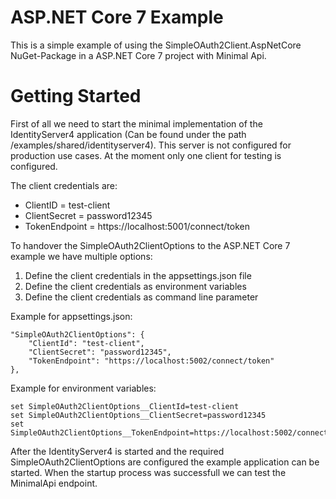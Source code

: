 # ASP.NET Core 7 Example
This is a simple example of using the SimpleOAuth2Client.AspNetCore NuGet-Package in a ASP.NET Core 7 project with Minimal Api.

# Getting Started
First of all we need to start the minimal implementation of the IdentityServer4 application (Can be found under the path /examples/shared/identityserver4). This server is not configured for production use cases. At the moment only one client for testing is configured.

The client credentials are:
- ClientID = test-client
- ClientSecret = password12345
- TokenEndpoint = https://localhost:5001/connect/token

To handover the SimpleOAuth2ClientOptions to the ASP.NET Core 7 example we have multiple options:
1. Define the client credentials in the appsettings.json file
2. Define the client credentials as environment variables
3. Define the client credentials as command line parameter

Example for appsettings.json:

    "SimpleOAuth2ClientOptions": {
        "ClientId": "test-client",
        "ClientSecret": "password12345",
        "TokenEndpoint": "https://localhost:5002/connect/token"
    },
    
Example for environment variables:

    set SimpleOAuth2ClientOptions__ClientId=test-client
    set SimpleOAuth2ClientOptions__ClientSecret=password12345
    set SimpleOAuth2ClientOptions__TokenEndpoint=https://localhost:5002/connect/token
    
After the IdentityServer4 is started and the required SimpleOAuth2ClientOptions are configured the example application can be started. When the startup process was successfull we can test the MinimalApi endpoint.
